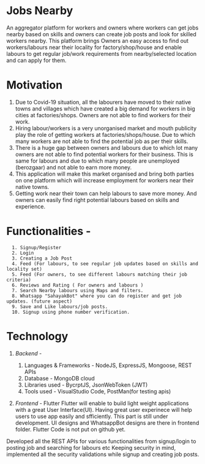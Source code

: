 # Jobs Nearby
An aggregator platform for workers and owners where workers can get jobs nearby based on skills and owners can create job posts and look for skilled workers nearby.
This platform brings Owners an easy access to find out workers/labours near their locality for factory/shop/house and enable labours to get regular job/work requirements from nearby/selected location and can apply for them.

# Motivation
  1. Due to Covid-19 situation, all the labourers have moved to their native towns and villages which have created a big demand for workers in big cities at factories/shops. Owners are not able to find workers for their work.
  2. Hiring labour/workers is a very unorganised market and mouth publicity play the role of getting workers at factories/shops/house. Due to which many workers are not able to find the potential job as per their skills.
  3. There is a huge gap between owners and labours due to which lot many owners are not able to find potential workers for their business. This is same for labours and due to which many people are unemployed (berozgaar) and not able to earn more money.
  4. This application will make this market organised and bring both parties on one platform which will increase employment for workers near their native towns.
  5. Getting work near their town can help labours to save more money. And owners can easily find right potential labours based on skills and experience.
  
# Functionalities - 
      1. Signup/Register
      2. Login
      3. Creating a Job Post
      4. Feed (For labours, to see regular job updates based on skills and locality set)
      5. Feed (For owners, to see different labours matching their job criteria)
      6. Reviews and Rating ( For owners and labours )
      7. Search Nearby labours using Maps and filters.
      8. Whatsapp "SahayakBot" where you can do register and get job updates. (future aspect)
      9. Save and Like labours/job posts.
      10. Signup using phone number verification.

# Technology
  1. *Backend* -
      1. Languages & Frameworks - NodeJS, ExpressJS, Mongoose, REST APIs
      2. Database - MongoDB cloud
      3. Libraries used - BycrptJS, JsonWebToken (JWT)
      4. Tools used - VisualStudio Code, PostMan(for testing apis)
     
  2. *Frontend* - Flutter
      Flutter will enable to build light weight applications with a great User Interface(UI). Having great user experinece will help users to use app easily and sfficiently.
      This part is still under development. UI designs and WhatsappBot designs are there in frontend folder. Flutter Code is not put on github yet.
      
 Developed all the REST APIs for various functionalities from signup/login to posting job and searching for labours etc
 Keeping security in mind, implemented all the security validations while signup and creating job posts.
      

